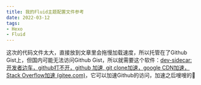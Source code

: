 ```yaml
---
title: 我的Fluid主题配置文件参考
date: 2022-03-12
tags: 
- Hexo
- Fluid
---
```


这次的代码文件太大，直接放到文章里会拖慢加载速度，所以托管在了Github Gist上，但国内可能无法访问Github Gist，所以就需要这个软件：[dev-sidecar: 开发者边车，github打不开，github 加速, git clone加速，google CDN加速，Stack Overflow加速 (gitee.com)](https://gitee.com/docmirror/dev-sidecar)，它可以加速Github的访问，加速之后嗖嗖的🚀

<script src="https://gist.github.com/Redish101/06f7befeea0959a7580b7df37d8babbe.js"></script>


